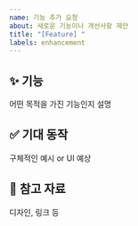 ```yaml
---
name: 기능 추가 요청
about: 새로운 기능이나 개선사항 제안
title: "[Feature] "
labels: enhancement
---
```


## ✨ 기능
어떤 목적을 가진 기능인지 설명

## ✅ 기대 동작
구체적인 예시 or UI 예상

## 🧩 참고 자료
디자인, 링크 등
